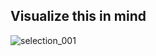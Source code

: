 Visualize this in mind
----------------------

![selection_001](https://cloud.githubusercontent.com/assets/735693/4022919/70c844ca-2b65-11e4-837f-d02b2d127bf7.png)
